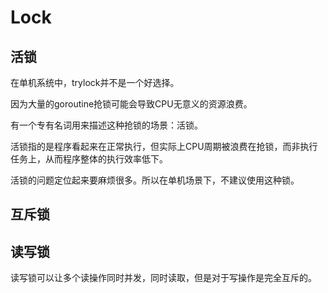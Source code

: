 # Lock

## 活锁

在单机系统中，trylock并不是一个好选择。

因为大量的goroutine抢锁可能会导致CPU无意义的资源浪费。

有一个专有名词用来描述这种抢锁的场景：活锁。

活锁指的是程序看起来在正常执行，但实际上CPU周期被浪费在抢锁，而非执行任务上，从而程序整体的执行效率低下。

活锁的问题定位起来要麻烦很多。所以在单机场景下，不建议使用这种锁。



## 互斥锁





## 读写锁

读写锁可以让多个读操作同时并发，同时读取，但是对于写操作是完全互斥的。